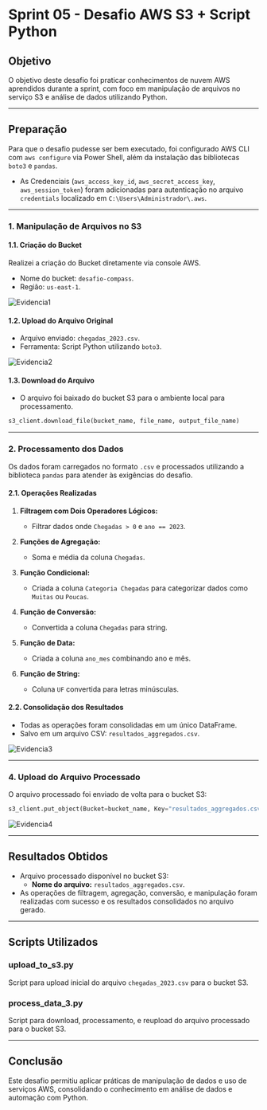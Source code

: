 # Sprint 05 - Desafio AWS S3 + Script Python

## Objetivo

O objetivo deste desafio foi praticar conhecimentos de nuvem AWS aprendidos durante a sprint, com foco em manipulação de arquivos no serviço S3 e análise de dados utilizando Python.

---

## Preparação

Para que o desafio pudesse ser bem executado, foi configurado AWS CLI com `aws configure` via Power Shell, além da instalação das bibliotecas `boto3` e `pandas`.

- As Credenciais (`aws_access_key_id`, `aws_secret_access_key`, `aws_session_token`) foram adicionadas para autenticação no arquivo `credentials` localizado em `C:\Users\Administrador\.aws`.

---

### 1. Manipulação de Arquivos no S3

#### **1.1. Criação do Bucket**

Realizei a criação do Bucket diretamente via console AWS.

- Nome do bucket: `desafio-compass`.
- Região: `us-east-1`.

![Evidencia1](../Evidências/Evidencia%20Desafio%20SP5%20(2).png)

#### **1.2. Upload do Arquivo Original**

- Arquivo enviado: `chegadas_2023.csv`.
- Ferramenta: Script Python utilizando `boto3`.

![Evidencia2](../Evidências/Evidencia%20Desafio%20SP5.png)

#### **1.3. Download do Arquivo**

- O arquivo foi baixado do bucket S3 para o ambiente local para processamento.

```python
s3_client.download_file(bucket_name, file_name, output_file_name)
```

---

### 2. Processamento dos Dados

Os dados foram carregados no formato `.csv` e processados utilizando a biblioteca `pandas` para atender às exigências do desafio.

#### **2.1. Operações Realizadas**

1. **Filtragem com Dois Operadores Lógicos:**
   - Filtrar dados onde `Chegadas > 0` e `ano == 2023`.

2. **Funções de Agregação:**
   - Soma e média da coluna `Chegadas`.

3. **Função Condicional:**
   - Criada a coluna `Categoria Chegadas` para categorizar dados como `Muitas` ou `Poucas`.

4. **Função de Conversão:**
   - Convertida a coluna `Chegadas` para string.

5. **Função de Data:**
   - Criada a coluna `ano_mes` combinando ano e mês.

6. **Função de String:**
   - Coluna `UF` convertida para letras minúsculas.

#### **2.2. Consolidação dos Resultados**

- Todas as operações foram consolidadas em um único DataFrame.
- Salvo em um arquivo CSV: `resultados_aggregados.csv`.

![Evidencia3](../Evidências/Evidencia%20Desafio%20SP5%20(3).png)

---

### 4. Upload do Arquivo Processado

O arquivo processado foi enviado de volta para o bucket S3:

```python
s3_client.put_object(Bucket=bucket_name, Key="resultados_aggregados.csv", Body=output.getvalue())
```

![Evidencia4](../Evidências/Evidencia%20Desafio%20SP5%20(4).png)

---

## Resultados Obtidos

- Arquivo processado disponível no bucket S3:
  - **Nome do arquivo:** `resultados_aggregados.csv`.
- As operações de filtragem, agregação, conversão, e manipulação foram realizadas com sucesso e os resultados consolidados no arquivo gerado.

---

## Scripts Utilizados

### **upload_to_s3.py**

Script para upload inicial do arquivo `chegadas_2023.csv` para o bucket S3.

### **process_data_3.py**

Script para download, processamento, e reupload do arquivo processado para o bucket S3.

---

## Conclusão

Este desafio permitiu aplicar práticas de manipulação de dados e uso de serviços AWS, consolidando o conhecimento em análise de dados e automação com Python.